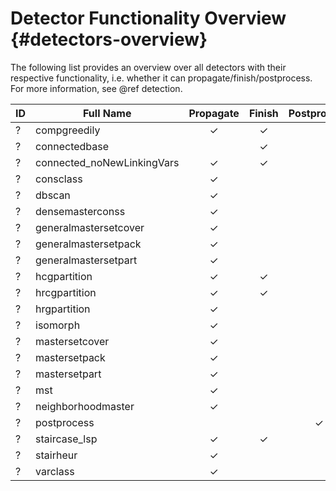 # Detector Functionality Overview {#detectors-overview}

The following list provides an overview over all detectors with their respective
functionality, i.e. whether it can propagate/finish/postprocess. For
more information, see @ref detection.

| ID |          Full Name          | Propagate | Finish | Postprocess |
|----|-----------------------------|:---------:|:------:|:-----------:|
| ?  | compgreedily                | ✓ | ✓ |   |
| ?  | connectedbase               |   | ✓ |   |
| ?  | connected_noNewLinkingVars  | ✓ | ✓ |   |
| ?  | consclass                   | ✓ |   |   |
| ?  | dbscan                      | ✓ |   |   |
| ?  | densemasterconss            | ✓ |   |   |
| ?  | generalmastersetcover       | ✓ |   |   |
| ?  | generalmastersetpack        | ✓ |   |   |
| ?  | generalmastersetpart        | ✓ |   |   |
| ?  | hcgpartition                | ✓ | ✓ |   |
| ?  | hrcgpartition               | ✓ | ✓ |   |
| ?  | hrgpartition                | ✓ |   |   |
| ?  | isomorph                    | ✓ |   |   |
| ?  | mastersetcover              | ✓ |   |   |
| ?  | mastersetpack               | ✓ |   |   |
| ?  | mastersetpart               | ✓ |   |   |
| ?  | mst                         | ✓ |   |   |
| ?  | neighborhoodmaster          | ✓ |   |   |
| ?  | postprocess                 |   |   | ✓ |
| ?  | staircase_lsp               | ✓ | ✓ |   |
| ?  | stairheur                   | ✓ |   |   |
| ?  | varclass                    | ✓ |   |   |
